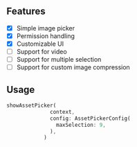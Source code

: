 ## Features

- [x] Simple image picker
- [x] Permission handling
- [x] Customizable UI
- [ ] Support for video
- [ ] Support for multiple selection
- [ ] Support for custom image compression

## Usage

```dart
showAssetPicker(
              context,
              config: AssetPickerConfig(
                maxSelection: 9,
              ),
            )
```